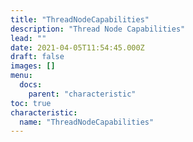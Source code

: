 ```yaml
---
title: "ThreadNodeCapabilities"
description: "Thread Node Capabilities"
lead: ""
date: 2021-04-05T11:54:45.000Z
draft: false
images: []
menu:
  docs:
    parent: "characteristic"
toc: true
characteristic:
  name: "ThreadNodeCapabilities"
---
```

